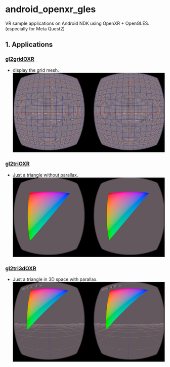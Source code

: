# android_openxr_gles
VR sample applications on Android NDK using OpenXR + OpenGLES. (especially  for Meta Quest2)


## 1. Applications

### [gl2gridOXR](https://github.com/terryky/android_openxr_gles/tree/master/gl2gridOXR)
- display the grid mesh.<br>
[<img src="gl2gridOXR/gl2gridOXR.png" width=500>](https://github.com/terryky/android_openxr_gles/tree/master/gl2gridOXR)

### [gl2triOXR](https://github.com/terryky/android_openxr_gles/tree/master/gl2triOXR)
- Just a triangle without parallax.<br>
[<img src="gl2triOXR/gl2triOXR.png" width=500>](https://github.com/terryky/android_openxr_gles/tree/master/gl2triOXR)

### [gl2tri3dOXR](https://github.com/terryky/android_openxr_gles/tree/master/gl2tri3dOXR)
- Just a triangle in 3D space with parallax.<br>
[<img src="gl2tri3dOXR/gl2tri3dOXR.png" width=500>](https://github.com/terryky/android_openxr_gles/tree/master/gl2tri3dOXR)


